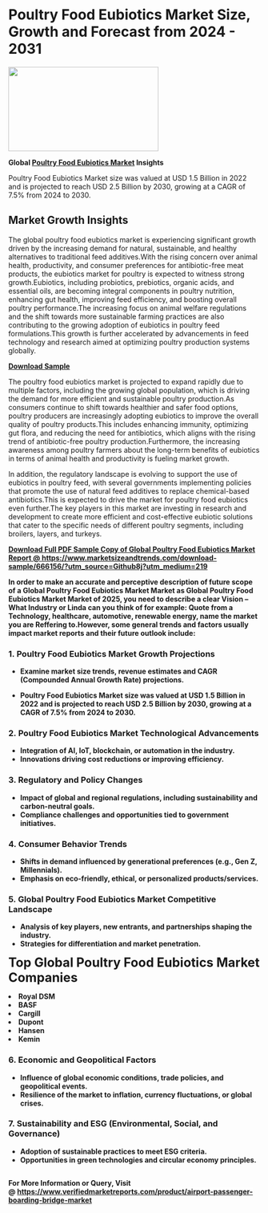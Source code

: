 <H1>Poultry Food Eubiotics Market Size, Growth and Forecast from 2024 - 2031</H1><img class="aligncenter size-medium wp-image-584254" src="https://thirdeyenews.in/wp-content/uploads/2024/09/Global-Market-Research-300x168.jpeg" alt="" width="300" height="168" /><p><strong>Global&nbsp;<a href="https://www.marketsizeandtrends.com/download-sample/666156/?utm_source=Github8j?utm_medium=219">Poultry Food Eubiotics Market</a> Insights</strong></p><p>Poultry Food Eubiotics Market size was valued at USD 1.5 Billion in 2022 and is projected to reach USD 2.5 Billion by 2030, growing at a CAGR of 7.5% from 2024 to 2030.</p><p><h2>Market Growth Insights</h2> <p>The global poultry food eubiotics market is experiencing significant growth driven by the increasing demand for natural, sustainable, and healthy alternatives to traditional feed additives.With the rising concern over animal health, productivity, and consumer preferences for antibiotic-free meat products, the eubiotics market for poultry is expected to witness strong growth.Eubiotics, including probiotics, prebiotics, organic acids, and essential oils, are becoming integral components in poultry nutrition, enhancing gut health, improving feed efficiency, and boosting overall poultry performance.The increasing focus on animal welfare regulations and the shift towards more sustainable farming practices are also contributing to the growing adoption of eubiotics in poultry feed formulations.This growth is further accelerated by advancements in feed technology and research aimed at optimizing poultry production systems globally.</p> <p><strong><a href="#">Download Sample</a></strong></p> <p>The poultry food eubiotics market is projected to expand rapidly due to multiple factors, including the growing global population, which is driving the demand for more efficient and sustainable poultry production.As consumers continue to shift towards healthier and safer food options, poultry producers are increasingly adopting eubiotics to improve the overall quality of poultry products.This includes enhancing immunity, optimizing gut flora, and reducing the need for antibiotics, which aligns with the rising trend of antibiotic-free poultry production.Furthermore, the increasing awareness among poultry farmers about the long-term benefits of eubiotics in terms of animal health and productivity is fueling market growth.</p> <p>In addition, the regulatory landscape is evolving to support the use of eubiotics in poultry feed, with several governments implementing policies that promote the use of natural feed additives to replace chemical-based antibiotics.This is expected to drive the market for poultry food eubiotics even further.The key players in this market are investing in research and development to create more efficient and cost-effective eubiotic solutions that cater to the specific needs of different poultry segments, including broilers, layers, and turkeys.</p> <p><strong><a href="#"></p><p><span class=""><strong>Download Full PDF Sample Copy of Global Poultry Food Eubiotics Market Report</strong> @ <a href="https://www.marketsizeandtrends.com/download-sample/666156/?utm_source=Github8j?utm_medium=219" target="_blank">https://www.marketsizeandtrends.com/download-sample/666156/?utm_source=Github8j?utm_medium=219</a></span></p><p>In order to make an accurate and perceptive description of future scope of a Global&nbsp;Poultry Food Eubiotics Market Market as Global&nbsp;Poultry Food Eubiotics Market Market of 2025, you need to describe a clear Vision &ndash; What Industry or Linda can you think of for example: Quote from a Technology, healthcare, automotive, renewable energy, name the market you are Reffering to.However, some general trends and factors usually impact market reports and their future outlook include:</p><h3>1.&nbsp;<strong>Poultry Food Eubiotics Market Growth Projections</strong></h3><ul><li>Examine market size trends, revenue estimates and CAGR (Compounded Annual Growth Rate) projections.</li><li><p>Poultry Food Eubiotics Market size was valued at USD 1.5 Billion in 2022 and is projected to reach USD 2.5 Billion by 2030, growing at a CAGR of 7.5% from 2024 to 2030.</p></li></ul><h3>2.&nbsp;<strong>Poultry Food Eubiotics Market Technological Advancements</strong></h3><ul><li>Integration of AI, IoT, blockchain, or automation in the industry.</li><li>Innovations driving cost reductions or improving efficiency.</li></ul><h3>3.&nbsp;<strong>Regulatory and Policy Changes</strong></h3><ul><li>Impact of global and regional regulations, including sustainability and carbon-neutral goals.</li><li>Compliance challenges and opportunities tied to government initiatives.</li></ul><h3>4.&nbsp;<strong>Consumer Behavior Trends</strong></h3><ul><li>Shifts in demand influenced by generational preferences (e.g., Gen Z, Millennials).</li><li>Emphasis on eco-friendly, ethical, or personalized products/services.</li></ul><h3>5.&nbsp;<strong>Global Poultry Food Eubiotics Market Competitive Landscape</strong></h3><ul><li>Analysis of key players, new entrants, and partnerships shaping the industry.</li><li>Strategies for differentiation and market penetration.</li></ul><p data-pm-slice="1 1 []"><span style="color: inherit; font-family: inherit; font-size: 25px;">Top Global Poultry Food Eubiotics Market Companies</span></p><div class="" data-test-id=""><p><li>Royal DSM</li><li> BASF</li><li> Cargill</li><li> Dupont</li><li> Hansen</li><li> Kemin</li></p></div><h3>6.&nbsp;<strong>Economic and Geopolitical Factors</strong></h3><ul><li>Influence of global economic conditions, trade policies, and geopolitical events.</li><li>Resilience of the market to inflation, currency fluctuations, or global crises.</li></ul><h3>7.&nbsp;<strong>Sustainability and ESG (Environmental, Social, and Governance)</strong></h3><ul><li>Adoption of sustainable practices to meet ESG criteria.</li><li>Opportunities in green technologies and circular economy principles.</li></ul><h2><strong style="font-size: 14px;">For More Information or Query, Visit @&nbsp;</strong><a style="background-color: #ffffff; font-size: 14px;" href="https://www.marketsizeandtrends.com/report/poultry-food-eubiotics-market/" target="_blank">https://www.verifiedmarketreports.com/product/airport-passenger-boarding-bridge-market</a></h2>